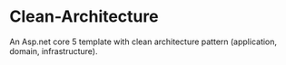# Clean-Architecture
An Asp.net core 5 template with clean architecture pattern (application, domain, infrastructure).
